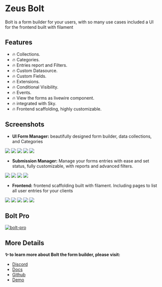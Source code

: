 # Zeus Bolt

Bolt is a form builder for your users, with so many use cases included a UI for the frontend built with filament

## Features

- 🔥 Collections.
- 🔥 Categories.
- 🔥 Entries report and Filters.
- 🔥 Custom Datasource.
- 🔥 Custom Fields.
- 🔥 Extensions.
- 🔥 Conditional Visibility.
- 🔥 Events.
- 🔥 View the forms as livewire component.
- 🔥 integrated with Sky.
- 🔥 Frontend scaffolding, highly customizable.

## Screenshots

* **UI Form Manager:** beautifully designed form builder, data collections, and Categories

![](https://larazeus.com/images/screenshots/bolt/admin-1.webp)
![](https://larazeus.com/images/screenshots/bolt/admin-2.webp)
![](https://larazeus.com/images/screenshots/bolt/admin-3.webp)
![](https://larazeus.com/images/screenshots/bolt/admin-9.webp)
![](https://larazeus.com/images/screenshots/bolt/admin-10.webp)

* **Submission Manager:** Manage your forms entries with ease and set status, fully customizable, with reports and advanced filters.

![](https://larazeus.com/images/screenshots/bolt/admin-5.webp)
![](https://larazeus.com/images/screenshots/bolt/admin-6.webp)
![](https://larazeus.com/images/screenshots/bolt/admin-7.webp)
![](https://larazeus.com/images/screenshots/bolt/admin-8.webp)

* **Frontend:** frontend scaffolding built with filament. Including pages to list all user entries for your clients

![](https://larazeus.com/images/screenshots/bolt/frontend-1.webp)
![](https://larazeus.com/images/screenshots/bolt/frontend-2.webp)
![](https://larazeus.com/images/screenshots/bolt/frontend-3.webp)
![](https://larazeus.com/images/screenshots/bolt/frontend-4.webp)
![](https://larazeus.com/images/screenshots/bolt/frontend-5.webp)

## Bolt Pro

[![bolt-pro](https://larazeus.com/images/bolt-pro-ad.webp)](https://filamentphp.com/plugins/lara-zeus-bolt-pro)

## More Details

**✨ to learn more about Bolt the form builder, please visit:**

- [Discord](https://discord.com/channels/883083792112300104/1121563279668555897)
- [Docs](https://larazeus.com/docs/bolt)
- [Github](https://github.com/lara-zeus/bolt)
- [Demo](https://demo.larazeus.com)
